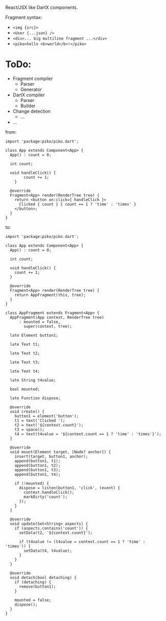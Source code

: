 React/JSX like DartX components.

Fragment syntax:
  - `<img {src}>`
  - `<User {...json} />`
  - `<div>... big multiline fragment ...</div>`
  - `<piko>hello <b>world</b>!</piko>`

ToDo:
======
- Fragment compiler
  - Parser
  - Generator
- DartX compiler
  - Parser
  - Builder
- Change detection
  - ...
- ...

from:
```
import 'package:piko/piko.dart';

class App extends Component<App> {
  App() : count = 0;
  
  int count;

  void handleClick() {
		count += 1;
	}

  @override
  Fragment<App> render(RenderTree tree) {
    return <button on:click={ handleClick }>
      Clicked { count } { count == 1 ? 'time' : 'times' }
    </button>;
  }
}
```

to:
```
import 'package:piko/piko.dart';

class App extends Component<App> {
  App() : count = 0;

  int count;

  void handleClick() {
    count += 1;
  }

  @override
  Fragment<App> render(RenderTree tree) {
    return AppFragment(this, tree);
  }
}

class AppFragment extends Fragment<App> {
  AppFragment(App context, RenderTree tree)
      : mounted = false,
        super(context, tree);

  late Element button1;

  late Text t1;

  late Text t2;

  late Text t3;

  late Text t4;

  late String t4value;

  bool mounted;

  late Function dispose;

  @override
  void create() {
    button1 = element('button');
    t1 = text('Clicked ');
    t2 = text('${context.count}');
    t3 = space();
    t4 = text(t4value = '${context.count == 1 ? 'time' : 'times'}');
  }

  @override
  void mount(Element target, [Node? anchor]) {
    insert(target, button1, anchor);
    append(button1, t1);
    append(button1, t2);
    append(button1, t3);
    append(button1, t4);

    if (!mounted) {
      dispose = listen(button1, 'click', (event) {
        context.handleClick();
        markDirty('count');
      });
    }
  }

  @override
  void update(Set<String> aspects) {
    if (aspects.contains('count')) {
      setData(t2, '${context.count}');

      if (t4value != (t4value = context.count == 1 ? 'time' : 'times')) {
        setData(t4, t4value);
      }
    }
  }

  @override
  void detach(bool detaching) {
    if (detaching) {
      remove(button1);
    }

    mounted = false;
    dispose();
  }
}
```